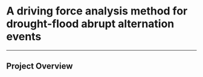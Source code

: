 # A driving force analysis method for drought-flood abrupt alternation events
___________
## Project Overview
